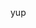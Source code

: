 yup

<!---
thekrixh/thekrixh is a ✨ special ✨ repository because its `README.md` (this file) appears on your GitHub profile.
You can click the Preview link to take a look at your changes.
--->
